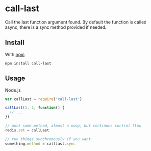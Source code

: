 call-last
=========

Call the last function argument found. By default the function is called async, 
there is a sync method provided if needed.

Install
-------

With [npm](https://npmjs.org)

```
npm install call-last
```

Usage
-----

Node.js

```js
var callLast = require('call-last')

callLast(1, 2, function() {
  // ...
})

// mock some method, almost a noop, but continues control flow
redis.set = callLast

// run things synchronously if you want
something.method = callLast.sync
```
